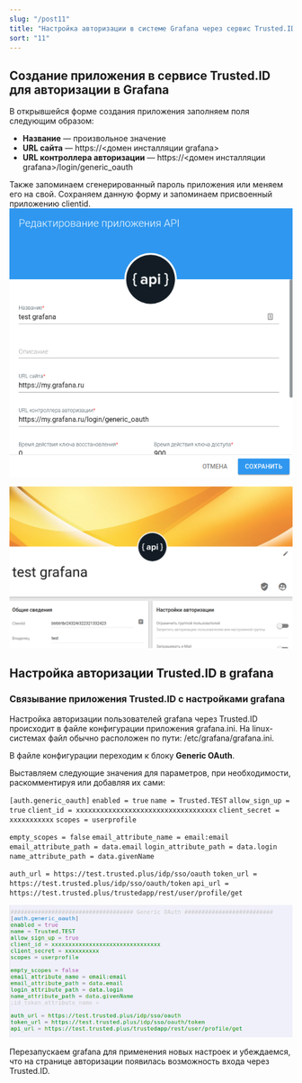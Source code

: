 ```yaml
---
slug: "/post11"
title: "Настройка авторизации в системе Grafana через сервис Trusted.ID"
sort: "11"
---
```

## Создание приложения в сервисе Trusted.ID для авторизации в Grafana
В открывшейся форме создания приложения заполняем поля следующим образом:
- **Название** — произвольное значение
- **URL сайта**  — https://<домен инсталляции grafana>
- **URL контроллера авторизации** — https://<домен инсталляции grafana>/login/generic_oauth

Также запоминаем сгенерированный пароль приложения или меняем его на свой.
Сохраняем данную форму и запоминаем присвоенный приложению clientid.
![grafanaapp.png](./images/grafanaapp.png)

![clientidgrafana.png](./images/clientidgrafana.png)

## Настройка авторизации Trusted.ID в grafana
### Связывание приложения Trusted.ID с настройками grafana
Настройка авторизации пользователей grafana через Trusted.ID происходит в файле конфигурации приложения grafana.ini. На linux-системах файл обычно расположен по пути: /etc/grafana/grafana.ini.

В файле конфигурации переходим к блоку **Generic OAuth**.

Выставляем следующие значения для параметров, при необходимости, раскомментируя или добавляя их сами:

`[auth.generic_oauth]`
`enabled = true`
`name = Trusted.TEST`
`allow_sign_up = true`
`client_id = xxxxxxxxxxxxxxxxxxxxxxxxxxxxxxxxxxx`
`client_secret = xxxxxxxxxxx`
`scopes = userprofile`

`empty_scopes = false`
`email_attribute_name = email:email`
`email_attribute_path = data.email`
`login_attribute_path = data.login`
`name_attribute_path = data.givenName`

`auth_url = https://test.trusted.plus/idp/sso/oauth`
`token_url = https://test.trusted.plus/idp/sso/oauth/token`
`api_url = https://test.trusted.plus/trustedapp/rest/user/profile/get`

![grafanainisettings.png](./images/grafanainisettings.png)

Перезапускаем grafana для применения новых настроек и убеждаемся, что на странице авторизации появилась возможность входа через Trusted.ID.
